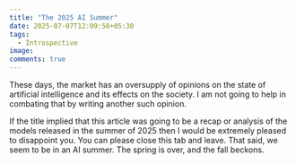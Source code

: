 ```yaml
---
title: "The 2025 AI Summer"
date: 2025-07-07T12:09:58+05:30
tags:
  - Introspective
image:
comments: true
---
```


These days, the market has an oversupply of opinions on the state of artificial intelligence and its effects on the society. I am not going to help in combating that by writing another such opinion.

If the title implied that this article was going to be a recap or analysis of the models released in the summer of 2025 then I would be extremely pleased to disappoint you. You can please close this tab and leave. That said, we seem to be in an AI summer. The spring is over, and the fall beckons.


